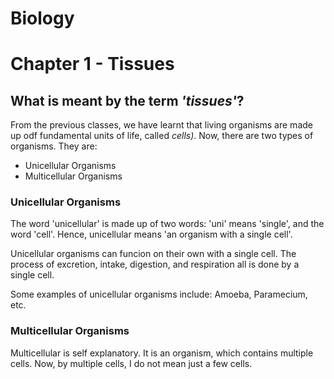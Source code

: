 # Biology
# Chapter 1 - Tissues

## What is meant by the term _'tissues'_?

From the previous classes, we have learnt that living organisms are made up
odf fundamental units of life, called _cells)_. Now, there are two types of
organisms. They are:

* Unicellular Organisms
* Multicellular Organisms

### Unicellular Organisms
The word 'unicellular' is made up of two words: 'uni' means 'single', and the
word 'cell'. Hence, unicellular means 'an organism with a single cell'.

Unicellular organisms can funcion on their own with a single cell. The process
of excretion, intake, digestion, and respiration all is done by a single cell. 

Some examples of unicellular organisms include: Amoeba, Paramecium, etc.

### Multicellular Organisms
Multicellular is self explanatory. It is an organism, which contains multiple
cells. Now, by multiple cells, I do not mean just a few cells.
